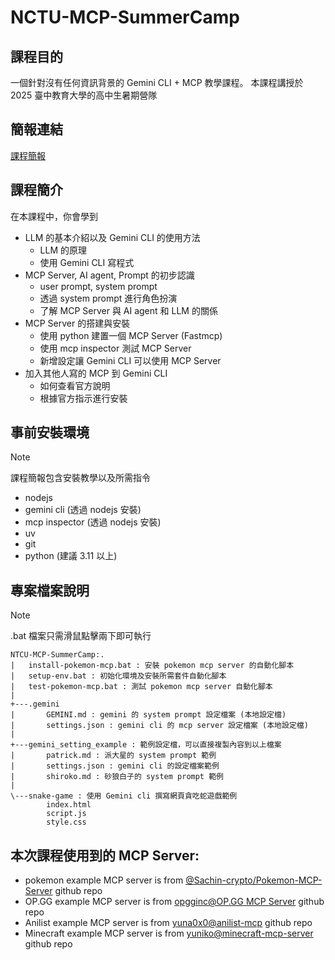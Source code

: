 # NCTU-MCP-SummerCamp

## 課程目的

一個針對沒有任何資訊背景的 Gemini CLI + MCP 教學課程。 本課程講授於 2025 臺中教育大學的高中生暑期營隊

## 簡報連結

[課程簡報](https://docs.google.com/presentation/d/1kSk76oPDqJ85kIR1wgpE-4qRHHKkrOVKJFqDKCh9I04/edit?usp=sharing)

## 課程簡介

在本課程中，你會學到
- LLM 的基本介紹以及 Gemini CLI 的使用方法
  - LLM 的原理
  - 使用 Gemini CLI 寫程式
- MCP Server, AI agent, Prompt 的初步認識
  - user prompt, system prompt
  - 透過 system prompt 進行角色扮演
  - 了解 MCP Server 與 AI agent 和 LLM 的關係
- MCP Server 的搭建與安裝
  - 使用 python 建置一個 MCP Server (Fastmcp)
  - 使用 mcp inspector 測試 MCP Server
  - 新增設定讓 Gemini CLI 可以使用 MCP Server 
- 加入其他人寫的 MCP 到 Gemini CLI
  - 如何查看官方說明
  - 根據官方指示進行安裝
 
## 事前安裝環境
> [!NOTE] 
> 課程簡報包含安裝教學以及所需指令

- nodejs
- gemini cli (透過 nodejs 安裝)
- mcp inspector (透過 nodejs 安裝)
- uv
- git
- python (建議 3.11 以上)

## 專案檔案說明

> [!NOTE] 
> .bat 檔案只需滑鼠點擊兩下即可執行

``` 
NTCU-MCP-SummerCamp:.
|   install-pokemon-mcp.bat : 安裝 pokemon mcp server 的自動化腳本
|   setup-env.bat : 初始化環境及安裝所需套件自動化腳本
|   test-pokemon-mcp.bat : 測試 pokemon mcp server 自動化腳本
|
+---.gemini
|       GEMINI.md : gemini 的 system prompt 設定檔案 (本地設定檔)
|       settings.json : gemini cli 的 mcp server 設定檔案 (本地設定檔)
|
+---gemini_setting_example : 範例設定檔，可以直接複製內容到以上檔案
|       patrick.md : 派大星的 system prompt 範例
|       settings.json : gemini cli 的設定檔案範例
|       shiroko.md : 砂狼白子的 system prompt 範例
|
\---snake-game : 使用 Gemini cli 撰寫網頁貪吃蛇遊戲範例
        index.html
        script.js
        style.css
```


## 本次課程使用到的 MCP Server:

- pokemon example MCP server is from [@Sachin-crypto/Pokemon-MCP-Server](https://github.com/Sachin-crypto/Pokemon-MCP-Server) github repo
- OP.GG example MCP server is from [opgginc@OP.GG MCP Server](https://github.com/opgginc/opgg-mcp) github repo
- Anilist example MCP server is from [yuna0x0@anilist-mcp](https://github.com/yuna0x0/anilist-mcp) github repo
- Minecraft example MCP server is from [yuniko@minecraft-mcp-server](https://github.com/yuniko-software/minecraft-mcp-server) github repo

